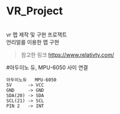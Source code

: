# VR_Project


</br> vr 맵 제작 및 구현 프로잭트
</br> 언리얼를 이용한 맵 구현


>참고한 링크
>https://www.relativty.com/


#아두이노 듀, MPU-6050 사이 연결

```
아두이노듀   MPU-6050
5V      -> VCC  
GND     -> GND  
SDA(20) -> SDA  
SCL(21) -> SCL  
PIN 2   -> INT  
```
